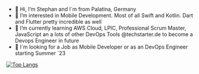 - 👋 Hi, I’m Stephan and I´m from Palatina, Germany 
- 🫶 I’m interested in Mobile Development. Most of all Swift and Kotlin. Dart and Flutter pretty incredible as well
- 🚀 I’m currently learning AWS Cloud, LPIC, Professional Scrum Master, JavaScript an a lots of other DevOps Tools @techstarter.de to become a Devops Engineer in future
- 👀 I´m looking for a Job as Mobile Developer or as an DevOps Engineer starting Summer ´23 

<!---
brewdiHQ/brewdiHQ is a ✨ special ✨ repository because its `README.md` (this file) appears on your GitHub profile.
You can click the Preview link to take a look at your changes.
--->


[![Top Langs](https://github-readme-stats.vercel.app/api/top-langs/?username=brewdiHQ&layout=compact&theme=codeSTACKr&hide_border=false&count_private=true)](https://github.com/brewdiHQ/github-readme-stats)
